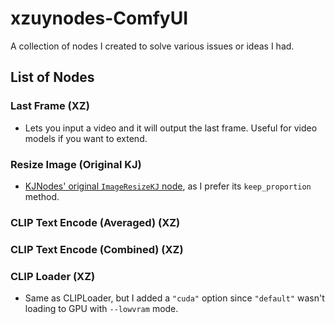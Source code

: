 # xzuynodes-ComfyUI

A collection of nodes I created to solve various issues or ideas I had.

## List of Nodes

### Last Frame (XZ)

- Lets you input a video and it will output the last frame. Useful for video models if you want to extend.

### Resize Image (Original KJ)

- [KJNodes' original `ImageResizeKJ` node](https://github.com/kijai/ComfyUI-KJNodes/blob/0addfc6101f7a834c7fb6e0a1b26529360ab5350/nodes/image_nodes.py#L2137), as I prefer its `keep_proportion` method.

### CLIP Text Encode (Averaged) (XZ)

### CLIP Text Encode (Combined) (XZ)

### CLIP Loader (XZ)

- Same as CLIPLoader, but I added a `"cuda"` option since `"default"` wasn't loading to GPU with `--lowvram` mode.
